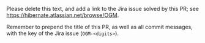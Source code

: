 Please delete this text, and add a link to the Jira issue solved by this PR;
see https://hibernate.atlassian.net/browse/OGM.

Remember to prepend the title of this PR, as well as all commit messages,
with the key of the Jira issue (`OGM-<digits>`).
